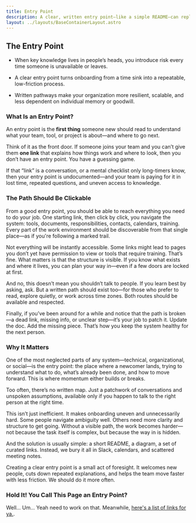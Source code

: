 ```yaml
---
title: Entry Point
description: A clear, written entry point—like a simple README—can replace the inefficiency and exclusivity of relying on oral tradition to onboard newcomers.
layout: ../layouts/BaseContainerLayout.astro
---
```


## The Entry Point

- When key knowledge lives in people’s heads, you introduce risk every time someone is unavailable or leaves.

- A clear entry point turns onboarding from a time sink into a repeatable, low-friction process.

- Written pathways make your organization more resilient, scalable, and less dependent on individual memory or goodwill.

### What Is an Entry Point?

An entry point is the **first thing** someone new should read to understand what your team, tool, or project is about—and where to go next.

Think of it as the front door. If someone joins your team and you can’t give them **one link** that explains how things work and where to look, then you don’t have an entry point. You have a guessing game.

If that “link” is a conversation, or a mental checklist only long-timers know, then your entry point is undocumented—and your team is paying for it in lost time, repeated questions, and uneven access to knowledge.

### The Path Should Be Clickable

From a good entry point, you should be able to reach everything you need to do your job. One starting link, then click by click, you navigate the system: tools, documents, responsibilities, contacts, calendars, training. Every part of the work environment should be discoverable from that single place—as if you're following a marked trail.

Not everything will be instantly accessible. Some links might lead to pages you don’t yet have permission to view or tools that require training. That’s fine. What matters is that the structure is visible. If you know what exists and where it lives, you can plan your way in—even if a few doors are locked at first.

And no, this doesn’t mean you shouldn’t talk to people. If you learn best by asking, ask. But a written path should exist too—for those who prefer to read, explore quietly, or work across time zones. Both routes should be available and respected.

Finally, if you’ve been around for a while and notice that the path is broken—a dead link, missing info, or unclear step—it’s your job to patch it. Update the doc. Add the missing piece. That’s how you keep the system healthy for the next person.

### Why It Matters

One of the most neglected parts of any system—technical, organizational, or social—is the entry point: the place where a newcomer lands, trying to understand what to do, what’s already been done, and how to move forward. This is where momentum either builds or breaks.

Too often, there’s no written map. Just a patchwork of conversations and unspoken assumptions, available only if you happen to talk to the right person at the right time.

This isn’t just inefficient. It makes onboarding uneven and unnecessarily hard. Some people navigate ambiguity well. Others need more clarity and structure to get going. Without a visible path, the work becomes harder—not because the task itself is complex, but because the way in is hidden.

And the solution is usually simple: a short README, a diagram, a set of curated links. Instead, we bury it all in Slack, calendars, and scattered meeting notes.

Creating a clear entry point is a small act of foresight. It welcomes new people, cuts down repeated explanations, and helps the team move faster with less friction. We should do it more often.

### Hold It! You Call This Page an Entry Point?

Well... Um... Yeah need to work on that. Meanwhile, [here's a list of links for ya.](/sitemap).
